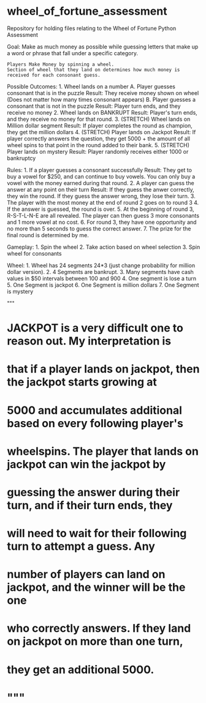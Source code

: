 # wheel_of_fortune_assessment
Repository for holding files relating to the Wheel of Fortune Python Assessment

Goal:
    Make as much money as possible while guessing letters that make up a word or phrase that fall under a 
    specific category. 
    
    Players Make Money by spinning a wheel. 
    Section of wheel that they land on determines how much money is received for each consonant guess.
    
Possible Outcomes:
    1. Wheel lands on a number
        A. Player guesses consonant that is in the puzzle
            Result: They receive money shown on wheel
                (Does not matter how many times consonant appears)
        B. Player guesses a consonant that is not in the puzzle
            Result: Player turn ends, and they receive no money
    2. Wheel lands on BANKRUPT
        Result: Player's turn ends, and they receive no money for that round. 
    3. (STRETCH) Wheel lands on Million dollar segment
            Result: If player completes the round as champion, they get the million dollars
    4. (STRETCH) Player lands on Jackpot
            Result: If player correctly answers the question, they get 5000 + the amount of all wheel spins
            to that point in the round added to their bank.
    5. (STRETCH) Player lands on mystery
            Result: Player randomly receives either 1000 or bankruptcy
            
Rules:
    1. If a player guesses a consonant successfully
        Result: They get to buy a vowel for $250, and can continue to buy vowels.
        You can only buy a vowel with the money earned during that round.
    2. A player can guess the answer at any point on their turn
        Result: If they guess the anwer correctly, they win the round. 
                If they guess the answer wrong, they lose their turn.
    3. The player with the most money at the end of round 2 goes on to round 3
    4. If the answer is guessed, the round is over.
    5. At the beginning of round 3, R-S-T-L-N-E are all revealed. The player can then guess 3 more consonants and 1 more vowel at no cost.
    6. For round 3, they have one opportunity and no more than 5 seconds to guess the correct answer.
    7. The prize for the final round is determined by me.
    
Gameplay:
    1. Spin the wheel
    2. Take action based on wheel selection
    3. Spin wheel for consonants
    
Wheel:
    1. Wheel has 24 segments 24*3 (just change probability for million dollar version).
    2. 4 Segments are bankrupt.
    3. Many segments have cash values in $50 intervals between 100 and 900
    4. One segment is lose a turn
    5. One Segment is jackpot
    6. One Segment is million dollars
    7. One Segment is mystery
   
   
   """
#         JACKPOT is a very difficult one to reason out. My interpretation is
#         that if a player lands on jackpot, then the jackpot starts growing at
#         5000 and accumulates additional based on every following player's
#         wheelspins. The player that lands on jackpot can win the jackpot by 
#         guessing the answer during their turn, and if their turn ends, they
#         will need to wait for their following turn to attempt a guess. Any 
#         number of players can land on jackpot, and the winner will be the one
#         who correctly answers. If they land on jackpot on more than one turn, 
#         they get an additional 5000.
#         """
